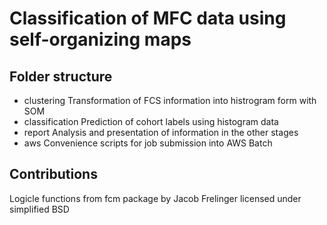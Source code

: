 # Classification of MFC data using self-organizing maps

## Folder structure

* clustering
    Transformation of FCS information into histrogram form with SOM
* classification
    Prediction of cohort labels using histogram data
* report
    Analysis and presentation of information in the other stages
* aws
    Convenience scripts for job submission into AWS Batch


## Contributions

Logicle functions from fcm package by Jacob Frelinger licensed under simplified BSD
